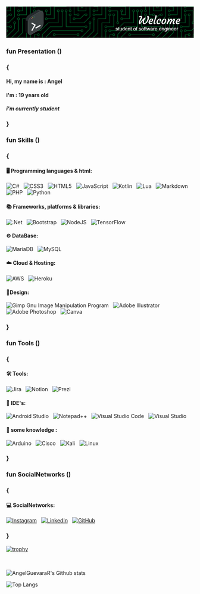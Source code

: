 ![Header](BannerPerfil.png)

<style>
  .fadeIn {
    opacity: 0;
    animation: fadeIn 2s linear 2.8s forwards infinite;
  }

  @keyframes fadeIn {
    0% {
      opacity: 0;
    }
    100% {
      opacity: 1;
    }
  }
</style>

<img class = "fadeIn" src="img1.png" width="200" align= "right"/>

### fun Presentation ()
### {
#### Hi, my name is : **Angel**
#### i'm : **19 years old**
#### _i'm currently student_
### }

### fun Skills ()
### {
#### 🖥️ Programming languages & html:
![C#](https://img.shields.io/badge/c%23-%23239120.svg?style=for-the-badge&logo=csharp&logoColor=white) &nbsp;
![CSS3](https://img.shields.io/badge/css3-%231572B6.svg?style=for-the-badge&logo=css3&logoColor=white) &nbsp;
![HTML5](https://img.shields.io/badge/html5-%23E34F26.svg?style=for-the-badge&logo=html5&logoColor=white) &nbsp;
![JavaScript](https://img.shields.io/badge/javascript-%23323330.svg?style=for-the-badge&logo=javascript&logoColor=%23F7DF1E) &nbsp;
![Kotlin](https://img.shields.io/badge/kotlin-%237F52FF.svg?style=for-the-badge&logo=kotlin&logoColor=white) &nbsp;
![Lua](https://img.shields.io/badge/lua-%232C2D72.svg?style=for-the-badge&logo=lua&logoColor=white) &nbsp;
![Markdown](https://img.shields.io/badge/markdown-%23000000.svg?style=for-the-badge&logo=markdown&logoColor=white) &nbsp;
![PHP](https://img.shields.io/badge/php-%23777BB4.svg?style=for-the-badge&logo=php&logoColor=white) &nbsp;
![Python](https://img.shields.io/badge/python-3670A0?style=for-the-badge&logo=python&logoColor=ffdd54) &nbsp;

#### 📚 Frameworks, platforms & libraries:
![.Net](https://img.shields.io/badge/.NET-5C2D91?style=for-the-badge&logo=.net&logoColor=white) &nbsp;
![Bootstrap](https://img.shields.io/badge/bootstrap-%238511FA.svg?style=for-the-badge&logo=bootstrap&logoColor=white) &nbsp;
![NodeJS](https://img.shields.io/badge/node.js-6DA55F?style=for-the-badge&logo=node.js&logoColor=white) &nbsp;
![TensorFlow](https://img.shields.io/badge/TensorFlow-%23FF6F00.svg?style=for-the-badge&logo=TensorFlow&logoColor=white) &nbsp;


#### ⚙ DataBase:
![MariaDB](https://img.shields.io/badge/MariaDB-003545?style=for-the-badge&logo=mariadb&logoColor=white) &nbsp;
![MySQL](https://img.shields.io/badge/mysql-4479A1.svg?style=for-the-badge&logo=mysql&logoColor=white)

#### ☁️ Cloud & Hosting:
![AWS](https://img.shields.io/badge/AWS-%23FF9900.svg?style=for-the-badge&logo=amazon-aws&logoColor=white) &nbsp;
![Heroku](https://img.shields.io/badge/heroku-%23430098.svg?style=for-the-badge&logo=heroku&logoColor=white)

#### 🎨Design:
![Gimp Gnu Image Manipulation Program](https://img.shields.io/badge/Gimp-657D8B?style=for-the-badge&logo=gimp&logoColor=FFFFFF) &nbsp;
![Adobe Illustrator](https://img.shields.io/badge/adobe%20illustrator-%23FF9A00.svg?style=for-the-badge&logo=adobe%20illustrator&logoColor=white) &nbsp;
![Adobe Photoshop](https://img.shields.io/badge/adobe%20photoshop-%2331A8FF.svg?style=for-the-badge&logo=adobe%20photoshop&logoColor=white) &nbsp;
![Canva](https://img.shields.io/badge/Canva-%2300C4CC.svg?style=for-the-badge&logo=Canva&logoColor=white)

### }
### fun Tools ()
### {
#### 🛠️ Tools:
![Jira](https://img.shields.io/badge/jira-%230A0FFF.svg?style=for-the-badge&logo=jira&logoColor=white) &nbsp;
![Notion](https://img.shields.io/badge/Notion-%23000000.svg?style=for-the-badge&logo=notion&logoColor=white) &nbsp;
![Prezi](https://img.shields.io/badge/Prezi-%23000000.svg?style=for-the-badge&logo=Prezi&logoColor=white) &nbsp;

#### 📖 IDE's:
![Android Studio](https://img.shields.io/badge/android%20studio-346ac1?style=for-the-badge&logo=android%20studio&logoColor=white) &nbsp;
![Notepad++](https://img.shields.io/badge/Notepad++-90E59A.svg?style=for-the-badge&logo=notepad%2b%2b&logoColor=black) &nbsp;
![Visual Studio Code](https://img.shields.io/badge/Visual%20Studio%20Code-0078d7.svg?style=for-the-badge&logo=visual-studio-code&logoColor=white) &nbsp;
![Visual Studio](https://img.shields.io/badge/Visual%20Studio-5C2D91.svg?style=for-the-badge&logo=visual-studio&logoColor=white) &nbsp;

#### 📒 some knowledge :
![Arduino](https://img.shields.io/badge/-Arduino-00979D?style=for-the-badge&logo=Arduino&logoColor=white) &nbsp;
![Cisco](https://img.shields.io/badge/cisco-%23049fd9.svg?style=for-the-badge&logo=cisco&logoColor=black) &nbsp;
![Kali](https://img.shields.io/badge/Kali-268BEE?style=for-the-badge&logo=kalilinux&logoColor=white) &nbsp; 
![Linux](https://img.shields.io/badge/Linux-FCC624?style=for-the-badge&logo=linux&logoColor=black)
### }

### fun SocialNetworks ()
### {
#### 💻 SocialNetworks:
[![Instagram](https://img.shields.io/badge/Instagram-%23E4405F.svg?style=for-the-badge&logo=Instagram&logoColor=white)]() &nbsp;
[![LinkedIn](https://img.shields.io/badge/linkedin-%230077B5.svg?style=for-the-badge&logo=linkedin&logoColor=white)](https://www.linkedin.com/in/angelguevarar/) &nbsp;
[![GitHub](https://img.shields.io/badge/github-%23121011.svg?style=for-the-badge&logo=github&logoColor=white)](https://github.com/AngelGuevaraR)
### }

[![trophy](https://github-profile-trophy.vercel.app/?username=AngelGuevaraR&theme=onedark)](https://github.com/ryo-ma/github-profile-trophy)

<div class= "fadeIn" id="header" align="center">
  <img src="https://media.giphy.com/media/HQHwvSBSy7s0AXOlWt/giphy.gif" width="200"/>
</div>

![AngelGuevaraR's Github stats](https://github-readme-stats.vercel.app/api?username=AngelGuevaraR&show_icons=true&theme=dracula)

![Top Langs](https://github-readme-stats.vercel.app/api/top-langs/?username=AngelGuevaraR&layout=compact&theme=dracula)
